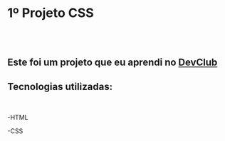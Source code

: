 <h1>1º Projeto CSS</h1>
<br>
<br>
<h2>Este foi um projeto que eu aprendi no <a href="https://rodolfomori.com.br/devclub">DevClub</a></h2>

<h2>Tecnologias utilizadas:</h2>
<br>
  <p>-HTML</p>
  <p>-CSS</p>
